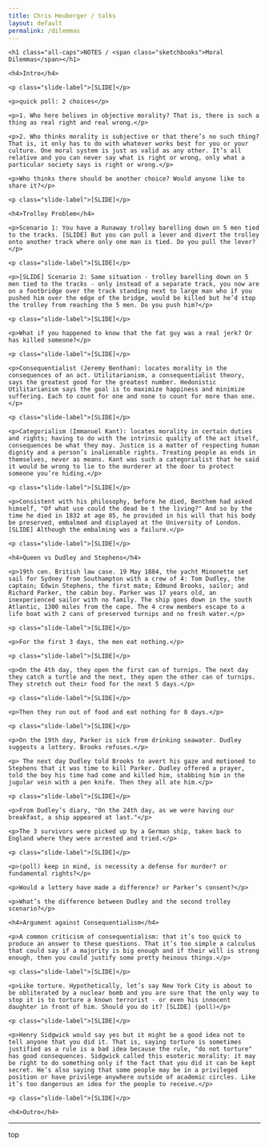 ```yaml
---
title: Chris Heuberger / talks
layout: default
permalink: /dilemmas
---
```


<div class="main-content">

  <div class="notes-content">

    <h1 class="all-caps">NOTES / <span class="sketchbooks">Moral Dilemmas</span></h1>

    <h4>Intro</h4>

    <p class="slide-label">[SLIDE]</p>

    <p>quick poll: 2 choices</p>

    <p>1. Who here belives in objective morality? That is, there is such a thing as real right and real wrong.</p>
    
    <p>2. Who thinks morality is subjective or that there’s no such thing? That is, it only has to do with whatever works best for you or your culture. One moral system is just as valid as any other. It’s all relative and you can never say what is right or wrong, only what a particular society says is right or wrong.</p>

    <p>Who thinks there should be another choice? Would anyone like to share it?</p>

    <p class="slide-label">[SLIDE]</p>

    <h4>Trolley Problem</h4>

    <p>Scenario 1: You have a Runaway trolley barelling down on 5 men tied to the tracks. [SLIDE] But you can pull a lever and divert the trolley onto another track where only one man is tied. Do you pull the lever?</p>

    <p class="slide-label">[SLIDE]</p>

    <p>[SLIDE] Scenario 2: Same situation - trolley barelling down on 5 men tied to the tracks - only instead of a separate track, you now are on a footbridge over the track standing next to large man who if you pushed him over the edge of the bridge, would be killed but he’d stop the trolley from reaching the 5 men. Do you push him?</p>

    <p class="slide-label">[SLIDE]</p>

    <p>What if you happened to know that the fat guy was a real jerk? Or has killed someone?</p>

    <p class="slide-label">[SLIDE]</p>

    <p>Consequentialist (Jeremy Bentham): locates morality in the consequences of an act. Utilitarianism, a consequentialist theory, says the greatest good for the greatest number. Hedonistic Utilitarianism says the goal is to maximize happiness and minimize suffering. Each to count for one and none to count for more than one.</p>

    <p class="slide-label">[SLIDE]</p>

    <p>Categorialism (Immanuel Kant): locates morality in certain duties and rights; having to do with the intrinsic quality of the act itself, consequences be what they may. Justice is a matter of respecting human dignity and a person’s inalienable rights. Treating people as ends in themselves, never as means. Kant was such a categorialist that he said it would be wrong to lie to the murderer at the door to protect someone you’re hiding.</p>

    <p class="slide-label">[SLIDE]</p>

    <p>Consistent with his philosophy, before he died, Benthem had asked himself, "Of what use could the dead be t the living?" And so by the time he died in 1832 at age 85, he provided in his will that his body be preserved, embalmed and displayed at the University of London. [SLIDE] Although the embalming was a failure.</p>

    <p class="slide-label">[SLIDE]</p>

    <h4>Queen vs Dudley and Stephens</h4>

    <p>19th cen. British law case. 19 May 1884, the yacht Minonette set sail for Sydney from Southampton with a crew of 4: Tom Dudley, the captain; Edwin Stephens, the first mate; Edmund Brooks, sailor; and Richard Parker, the cabin boy. Parker was 17 years old, an inexperienced sailor with no family. The ship goes down in the south Atlantic, 1300 miles from the cape. The 4 crew members escape to a life boat with 2 cans of preserved turnips and no fresh water.</p>

    <p class="slide-label">[SLIDE]</p>

    <p>For the first 3 days, the men eat nothing.</p>

    <p class="slide-label">[SLIDE]</p>

    <p>On the 4th day, they open the first can of turnips. The next day they catch a turtle and the next, they open the other can of turnips. They stretch out their food for the next 5 days.</p>

    <p class="slide-label">[SLIDE]</p>

    <p>Then they run out of food and eat nothing for 8 days.</p>

    <p class="slide-label">[SLIDE]</p>

    <p>On the 19th day, Parker is sick from drinking seawater. Dudley suggests a lottery. Brooks refuses.</p>

    <p> The next day Dudley told Brooks to avert his gaze and motioned to Stephens that it was time to kill Parker. Dudley offered a prayer, told the boy his time had come and killed him, stabbing him in the jugular vein with a pen knife. Then they all ate him.</p>

    <p class="slide-label">[SLIDE]</p>

    <p>From Dudley’s diary, "On the 24th day, as we were having our breakfast, a ship appeared at last."</p>

    <p>The 3 survivors were picked up by a German ship, taken back to England where they were arrested and tried.</p>

    <p class="slide-label">[SLIDE]</p>

    <p>(poll) keep in mind, is necessity a defense for murder? or fundamental rights?</p>

    <p>Would a lottery have made a difference? or Parker’s consent?</p>

    <p>What’s the difference between Dudley and the second trolley scenario?</p>

    <h4>Argument against Consequentialism</h4>

    <p>A common criticism of consequentialism: that it’s too quick to produce an answer to these questions. That it’s too simple a calculus that could say if a majority is big enough and if their will is strong enough, then you could justify some pretty heinous things.</p>

    <p class="slide-label">[SLIDE]</p>

    <p>Like torture. Hypothetically, let’s say New York City is about to be obliterated by a nuclear bomb and you are sure that the only way to stop it is to torture a known terrorist - or even his innocent daughter in front of him. Should you do it? [SLIDE] (poll)</p>

    <p class="slide-label">[SLIDE]</p>

    <p>Henry Sidgwick would say yes but it might be a good idea not to tell anyone that you did it. That is, saying torture is sometimes justified as a rule is a bad idea because the rule, "do not torture" has good consequences. Sidgwick called this esoteric morality: it may be right to do something only if the fact that you did it can be kept secret. He’s also saying that some people may be in a privileged position or have privilege anywhere outside of academic circles. Like it’s too dangerous an idea for the people to receive.</p>

    <p class="slide-label">[SLIDE]</p>

    <h4>Outro</h4>

  </div>

  <div class="shorten"><hr></div>
  <p class="top">top</p>

</div> <!-- .main-content -->
